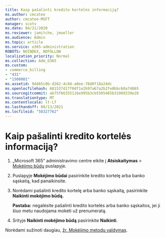 ```yaml
---
title: Kaip pašalinti kredito kortelės informaciją?
ms.author: cmcatee
author: cmcatee-MSFT
manager: scotv
ms.date: 04/21/2020
ms.reviewer: jamitche, jmueller
ms.audience: Admin
ms.topic: article
ms.service: o365-administration
ROBOTS: NOINDEX, NOFOLLOW
localization_priority: Normal
ms.collection: Adm_O365
ms.custom:
- commerce_billing
- "431"
- "1500001"
ms.assetid: 9d465c0b-d262-4c84-a0ee-76d0f18a24dc
ms.openlocfilehash: 681537d17f0df1e2b97a67a2b2fe8bbc60a74865
ms.sourcegitcommit: ab75f66355116e995b3cb5505465b31989339e28
ms.translationtype: MT
ms.contentlocale: lt-LT
ms.lasthandoff: 08/13/2021
ms.locfileid: "58327762"
---
```

# <a name="how-do-i-remove-my-credit-card-information"></a>Kaip pašalinti kredito kortelės informaciją?

1. „Microsoft 365“ administravimo centre eikite į **Atsiskaitymas** \> [Mokėjimo būdų](https://go.microsoft.com/fwlink/p/?linkid=2018806) puslapyje.

2. Puslapyje **Mokėjimo būdai** pasirinkite kredito kortelę arba banko sąskaitą, kad panaikinsite.

3. Norėdami pašalinti kredito kortelę arba banko sąskaitą, pasirinkite **Naikinti mokėjimo būdą.**

    **Pastaba:** negalėsite pašalinti kredito kortelės arba banko sąskaitos, jei ji šiuo metu naudojama mokėti už prenumeratą.

4. Srityje **Naikinti mokėjimo būdą** pasirinkite **Naikinti**.

Norėdami sužinoti daugiau, [žr. Mokėjimo metodų valdymas](https://docs.microsoft.com/microsoft-365/commerce/billing-and-payments/manage-payment-methods).